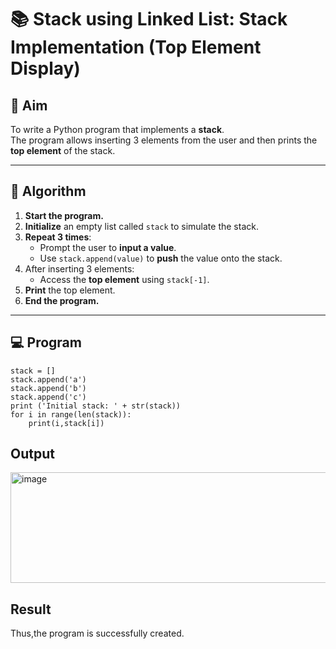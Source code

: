 # 📚 Stack using Linked List: Stack Implementation (Top Element Display)

## 🎯 Aim

To write a Python program that implements a **stack**.  
The program allows inserting 3 elements from the user and then prints the **top element** of the stack.

---

## 🧠 Algorithm

1. **Start the program.**
2. **Initialize** an empty list called `stack` to simulate the stack.
3. **Repeat 3 times**:
   - Prompt the user to **input a value**.
   - Use `stack.append(value)` to **push** the value onto the stack.
4. After inserting 3 elements:
   - Access the **top element** using `stack[-1]`.
5. **Print** the top element.
6. **End the program.**

---

## 💻 Program
```
stack = [] 
stack.append('a') 
stack.append('b') 
stack.append('c') 
print ('Initial stack: ' + str(stack))
for i in range(len(stack)): 
    print(i,stack[i])
```

## Output
<img width="546" height="177" alt="image" src="https://github.com/user-attachments/assets/5adfb75e-8680-4efe-b1e6-69ccf52e3875" />


## Result
Thus,the program is successfully created.
